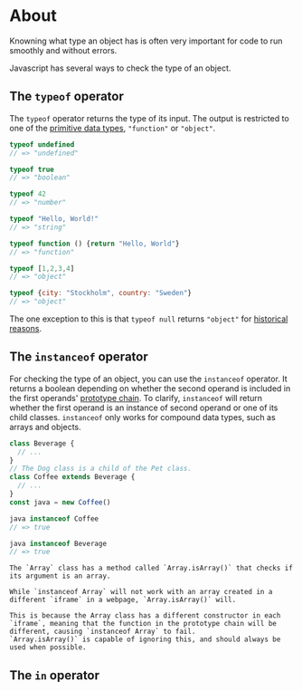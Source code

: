 # About

Knowning what type an object has is often very important for code to run smoothly and without errors.

Javascript has several ways to check the type of an object.

## The `typeof` operator

The `typeof` operator returns the type of its input. 
The output is restricted to one of the [primitive data types][primitives], `"function"` or `"object"`.
```javascript
typeof undefined
// => "undefined"

typeof true
// => "boolean"

typeof 42
// => "number"

typeof "Hello, World!"
// => "string"

typeof function () {return "Hello, World"}
// => "function"

typeof [1,2,3,4]
// => "object"

typeof {city: "Stockholm", country: "Sweden"}
// => "object"
```
The one exception to this is that `typeof null` returns `"object"` for [historical reasons][typeof null is object].

## The `instanceof` operator

For checking the type of an object, you can use the `instanceof` operator.
It returns a boolean depending on whether the second operand is included in the first operands' [prototype chain][prototype chain].
To clarify, `instanceof` will return whether the first operand is an instance of second operand or one of its child classes.
`instanceof` only works for compound data types, such as arrays and objects.

```javascript
class Beverage {
  // ...
}
// The Dog class is a child of the Pet class.
class Coffee extends Beverage {
  // ...
}
const java = new Coffee()

java instanceof Coffee
// => true

java instanceof Beverage
// => true

```
~~~~exercism/advanced
The `Array` class has a method called `Array.isArray()` that checks if its argument is an array.

While `instanceof Array` will not work with an array created in a different `iframe` in a webpage, `Array.isArray()` will.

This is because the Array class has a different constructor in each `iframe`, meaning that the function in the prototype chain will be different, causing `instanceof Array` to fail.
`Array.isArray()` is capable of ignoring this, and should always be used when possible.
~~~~
## The `in` operator

[primitives]: https://developer.mozilla.org/en-US/docs/Glossary/Primitive
[typeof null is object]: https://2ality.com/2013/10/typeof-null.html
[prototype chain]: https://developer.mozilla.org/en-US/docs/Web/JavaScript/Guide/Inheritance_and_the_prototype_chain
